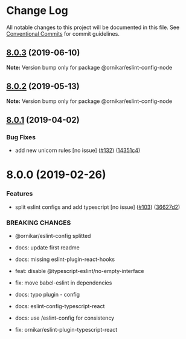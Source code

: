 # Change Log

All notable changes to this project will be documented in this file.
See [Conventional Commits](https://conventionalcommits.org) for commit guidelines.

## [8.0.3](https://github.com/ornikar/shared-configs/compare/@ornikar/eslint-config-node@8.0.2...@ornikar/eslint-config-node@8.0.3) (2019-06-10)

**Note:** Version bump only for package @ornikar/eslint-config-node





## [8.0.2](https://github.com/ornikar/shared-configs/compare/@ornikar/eslint-config-node@8.0.1...@ornikar/eslint-config-node@8.0.2) (2019-05-13)

**Note:** Version bump only for package @ornikar/eslint-config-node





## [8.0.1](https://github.com/ornikar/shared-configs/compare/@ornikar/eslint-config-node@8.0.0...@ornikar/eslint-config-node@8.0.1) (2019-04-02)


### Bug Fixes

* add new unicorn rules [no issue] ([#132](https://github.com/ornikar/shared-configs/issues/132)) ([14351c4](https://github.com/ornikar/shared-configs/commit/14351c4))





# 8.0.0 (2019-02-26)


### Features

* split eslint configs and add typescript [no issue] ([#103](https://github.com/ornikar/shared-configs/issues/103)) ([36627d2](https://github.com/ornikar/shared-configs/commit/36627d2))


### BREAKING CHANGES

* @ornikar/eslint-config splitted

* docs: update first readme

* docs: missing eslint-plugin-react-hooks

* feat: disable @typescript-eslint/no-empty-interface

* fix: move babel-eslint in dependencies

* docs: typo plugin - config

* docs: eslint-config-typescript-react

* docs: use /eslint-config for consistency

* fix: ornikar/eslint-plugin-typescript-react
